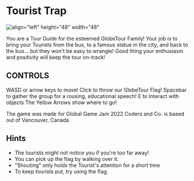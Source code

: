 

  # Tourist Trap

  ![align="left" height="48" width="48"](https://github.com/sixthgear/tourist-trap/blob/ef9cf5fc574c5cd35d82affe8b5b20a029bfed00/assets/sprites/Store%20Page%20Logo.png)
  

You are a Tour Guide for the esteemed GlobeTour Family! Your job is to bring your Tourists from the bus, to a famous statue in the city, and back to the bus... but they won't be easy to wrangle! Good thing your enthusiasm and positivity will keep the tour on-track! 

## CONTROLS

WASD or arrow keys to move! Click to throw our GlobeTour Flag! Spacebar to gather the group for a rousing, educational speech! E to Interact with objects The Yellow Arrows show where to go! 

The game was made for Global Game Jam 2022 Coders and Co. is based out of Vancouver, Canada 

## Hints

- The tourists might not notice you if you're too far away! 
- You can pick up the flag by walking over it. 
- "Shouting" only holds the Tourist's attention for a short time 
- To keep tourists put, try using the flag.
